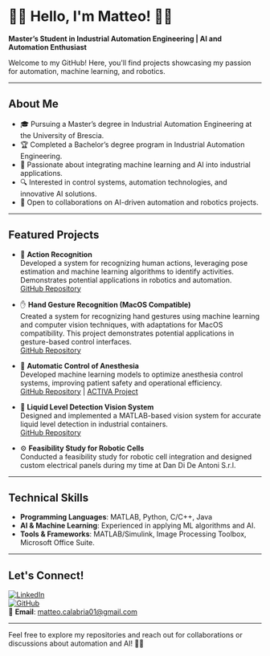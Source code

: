 # 🚀👋 Hello, I'm Matteo! 🤖✨

**Master’s Student in Industrial Automation Engineering | AI and Automation Enthusiast**

Welcome to my GitHub! Here, you'll find projects showcasing my passion for automation, machine learning, and robotics.

---

## About Me
- 🎓 Pursuing a Master’s degree in Industrial Automation Engineering at the University of Brescia.
- 🏆 Completed a Bachelor’s degree program in Industrial Automation Engineering.
- 🤖 Passionate about integrating machine learning and AI into industrial applications.
- 🔍 Interested in control systems, automation technologies, and innovative AI solutions.
- 🤝 Open to collaborations on AI-driven automation and robotics projects.

---

## Featured Projects

- 🧍 **Action Recognition**  
  Developed a system for recognizing human actions, leveraging pose estimation and machine learning algorithms to identify activities. Demonstrates potential applications in robotics and automation.  
[GitHub Repository](https://github.com/maedmatt/actionRecognition2025)
  
- ✋ **Hand Gesture Recognition (MacOS Compatible)**  
  Created a system for recognizing hand gestures using machine learning and computer vision techniques, with adaptations for MacOS compatibility. This project demonstrates potential applications in gesture-based control interfaces.  
  [GitHub Repository](https://github.com/maedmatt/handRecognition2025)
  
- 💉 **Automatic Control of Anesthesia**  
  Developed machine learning models to optimize anesthesia control systems, improving patient safety and operational efficiency.  
  [GitHub Repository](https://github.com/maedmatt/TesiMachineLearningAnestesia) | [ACTIVA Project](https://activa.unibs.it)

- 🧪 **Liquid Level Detection Vision System**  
  Designed and implemented a MATLAB-based vision system for accurate liquid level detection in industrial containers.  
  [GitHub Repository](https://github.com/maedmatt/liquidLevelDetection)

- ⚙️ **Feasibility Study for Robotic Cells**  
  Conducted a feasibility study for robotic cell integration and designed custom electrical panels during my time at Dan Di De Antoni S.r.l.

---

## Technical Skills
- **Programming Languages**: MATLAB, Python, C/C++, Java  
- **AI & Machine Learning**: Experienced in applying ML algorithms and AI.  
- **Tools & Frameworks**: MATLAB/Simulink, Image Processing Toolbox, Microsoft Office Suite.

---

## Let's Connect!
[![LinkedIn](https://img.shields.io/badge/LinkedIn-Connect-blue)](https://www.linkedin.com/in/matteocalabria01)  
[![GitHub](https://img.shields.io/badge/GitHub-Visit-blue)](https://github.com/maedmatt)  
📧 **Email**: [matteo.calabria01@gmail.com](mailto:matteo.calabria01@gmail.com)

---

Feel free to explore my repositories and reach out for collaborations or discussions about automation and AI! 🚀💡
